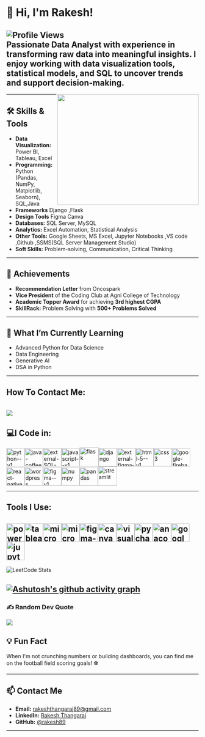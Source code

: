 # 👋 Hi, I'm Rakesh!  

![Profile Views](https://komarev.com/ghpvc/?username=rakesh89&color=blue)  
Passionate **Data Analyst** with experience in transforming raw data into meaningful insights. I enjoy working with data visualization tools, statistical models, and SQL to uncover trends and support decision-making.
---
<img align="right" width="370" height="290" src="https://i.pinimg.com/originals/47/f0/34/47f0342cec72b800463bf003eac1257e.gif">

---

## 🛠️ Skills & Tools  
- **Data Visualization:** Power BI, Tableau, Excel 
- **Programming:** Python (Pandas, NumPy, Matplotlib, Seaborn), SQL,Java 
- **Frameworks** Django ,Flask
- **Design Tools** Figma  Canva
- **Databases:** SQL Server, MySQL  
- **Analytics:** Excel Automation, Statistical Analysis  
- **Other Tools:** Google Sheets, MS Excel, Jupyter Notebooks ,VS code ,Github ,SSMS(SQL Server Management Studio)
- **Soft Skills:** Problem-solving, Communication, Critical Thinking  

---
## 🏅 Achievements  

- **Recommendation Letter** from Oncospark  
- **Vice President** of the Coding Club at Agni College of Technology  
- **Academic Topper Award** for achieving **3rd highest CGPA**  
- **SkillRack:** Problem Solving with **500+ Problems Solved**

---

## 🌱 What I’m Currently Learning  
- Advanced Python for Data Science  
- Data Engineering
- Generative AI
- DSA in Python 

---

## How To Contact Me:
<br /> [<img src="https://img.shields.io/badge/LinkedIn-0077B5?style=for-the-badge&logo=linkedin&logoColor=white" />](https://www.linkedin.com/in/rakesh3697/?utm_source=share&utm_campaign=share_via&utm_content=profile&utm_medium=android_app)

## 💻I Code in:
<img width="48" height="48" src="https://img.icons8.com/color/48/python--v1.png" alt="python--v1"/><img width="48" height="48" src="https://img.icons8.com/color/48/java-coffee-cup-logo--v1.png" alt="java-coffee-cup-logo--v1"/><img width="48" height="48" src="https://img.icons8.com/external-those-icons-flat-those-icons/48/external-SQL-development-files-those-icons-flat-those-icons.png" alt="external-SQL-development-files-those-icons-flat-those-icons"/><img width="48" height="48" src="https://img.icons8.com/color/48/javascript--v1.png" alt="javascript--v1"/><img width="50" height="50" src="https://img.icons8.com/nolan/50/flask.png" alt="flask"/><img width="48" height="48" src="https://img.icons8.com/color/48/django.png" alt="django"/><img width="48" height="48" src="https://img.icons8.com/external-tal-revivo-shadow-tal-revivo/48/external-figma-a-better-way-to-design-and-gather-feedback-all-in-one-place-logo-shadow-tal-revivo.png" alt="external-figma-a-better-way-to-design-and-gather-feedback-all-in-one-place-logo-shadow-tal-revivo"/><img width="48" height="48" src="https://img.icons8.com/color/48/html-5--v1.png" alt="html-5--v1"/><img width="48" height="48" src="https://img.icons8.com/color/48/css3.png" alt="css3"/><img width="48" height="48" src="https://img.icons8.com/color/48/google-firebase-console.png" alt="google-firebase-console"/><img width="48" height="48" src="https://img.icons8.com/color/48/react-native.png" alt="react-native"/><img width="48" height="48" src="https://img.icons8.com/color/48/wordpress.png" alt="wordpress"/><img width="48" height="48" src="https://img.icons8.com/color/48/figma--v1.png" alt="figma--v1"/><img width="48" height="48" src="https://img.icons8.com/color/48/numpy.png" alt="numpy"/><img width="48" height="48" src="https://img.icons8.com/color/48/pandas.png" alt="pandas"/><img width="50" height="50" src="https://img.icons8.com/ios-filled/50/streamlit.png" alt="streamlit"/>

---
## Tools I Use:

<img width="48" height="48" src="https://img.icons8.com/color/48/power-bi.png" alt="power-bi"/><img width="48" height="48" src="https://img.icons8.com/color/48/tableau-software.png" alt="tableau-software"/><img width="48" height="48" src="https://img.icons8.com/color/48/microsoft-excel-2019--v1.png" alt="microsoft-excel-2019--v1"/><img width="48" height="48" src="https://img.icons8.com/color/48/microsoft-sql-server.png" alt="microsoft-sql-server"/><img width="48" height="48" src="https://img.icons8.com/color/48/figma--v1.png" alt="figma--v1"/><img width="48" height="48" src="https://img.icons8.com/fluency/48/canva.png" alt="canva"/><img width="48" height="48" src="https://img.icons8.com/fluency/48/visual-studio-code-2019.png" alt="visual-studio-code-2019"/><img width="48" height="48" src="https://img.icons8.com/color/48/pycharm--v1.png" alt="pycharm--v1"/><img width="48" height="48" src="https://img.icons8.com/fluency/48/anaconda--v2.png" alt="anaconda--v2"/><img width="48" height="48" src="https://img.icons8.com/color/48/google-colab.png" alt="google-colab"/><img width="48" height="48" src="https://img.icons8.com/fluency/48/jupyter.png" alt="jupyter"/>
---
![LeetCode Stats](https://leetcard.jacoblin.cool/rakeshrocky005?theme=dark&font=Monda&ext=contest)

[![Ashutosh's github activity graph](https://github-readme-activity-graph.vercel.app/graph?username=rakesh3697&bg_color=393236&color=ffffff&line=0cb043&point=ffffff&area=true&hide_border=true)](https://github.com/ashutosh00710/github-readme-activity-graph)
---
### ✍️ Random Dev Quote
![](https://quotes-github-readme.vercel.app/api?type=horizontal&theme=radical)

## 💡 Fun Fact  
When I'm not crunching numbers or building dashboards, you can find me on the football field scoring goals! ⚽

---
## 📫 Contact Me  

- **Email:** rakeshthangaraj89@gmail.com  
- **LinkedIn:** [Rakesh Thangaraj](https://www.linkedin.com/in/rakesh3697/?utm_source=share&utm_campaign=share_via&utm_content=profile&utm_medium=android_app)  
- **GitHub:** [@rakesh89](https://github.com/Rakesh3697)  

---
